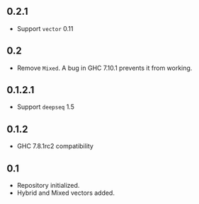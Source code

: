 0.2.1
-----
* Support `vector` 0.11

0.2
---
* Remove `Mixed`. A bug in GHC 7.10.1 prevents it from working.

0.1.2.1
-------
* Support `deepseq` 1.5

0.1.2
-----
* GHC 7.8.1rc2 compatibility

0.1
---
* Repository initialized.
* Hybrid and Mixed vectors added.
